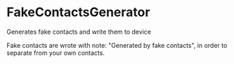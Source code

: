 # FakeContactsGenerator

Generates fake contacts and write them to device

Fake contacts are wrote with note: "Generated by fake contacts", in order to separate from your own contacts.
